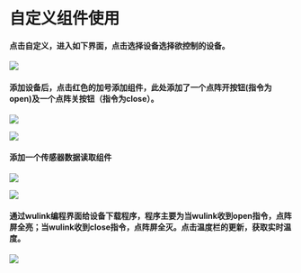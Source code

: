 # 自定义组件使用

#### 点击自定义，进入如下界面，点击选择设备选择欲控制的设备。

![](../../.gitbook/assets/1.png)

#### 添加设备后，点击红色的加号添加组件，此处添加了一个点阵开按钮\(指令为open\)及一个点阵关按钮（指令为close）。

![](../../.gitbook/assets/2.png)

![](../../.gitbook/assets/3.png)

#### 添加一个传感器数据读取组件

![](../../.gitbook/assets/4.png)

![](../../.gitbook/assets/7%20%281%29.png)

#### 通过wulink编程界面给设备下载程序，程序主要为当wulink收到open指令，点阵屏全亮；当wulink收到close指令，点阵屏全灭。点击温度栏的更新，获取实时温度。

![](../../.gitbook/assets/6.png)

